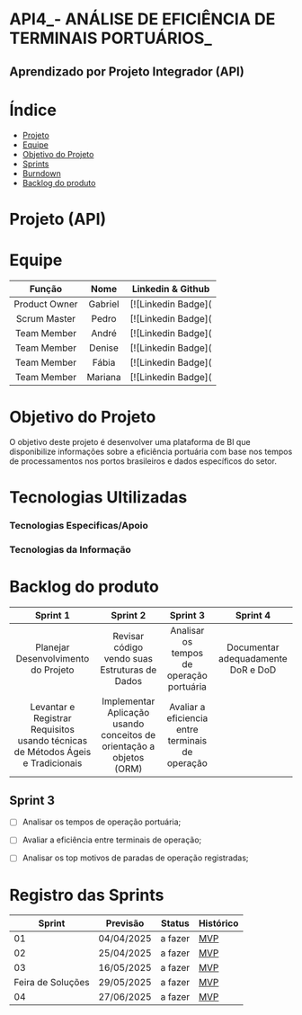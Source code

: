 # API4_- ANÁLISE DE EFICIÊNCIA DE TERMINAIS PORTUÁRIOS_

## Aprendizado por Projeto Integrador (API)

# Índice

* [Projeto](#projeto- (API))
* [Equipe](#equipe)
* [Objetivo do Projeto](#objetivo-do-projeto)
* [Sprints](#Sprints)
* [Burndown](#Burndow)
* [Backlog do produto](#Backlog-do-produto)

# Projeto (API)
# Equipe

| Função         | Nome                                       |       Linkedin & Github                                    |
| :-------------:| :-----------------------------------------:| :---------------------------------------------------------:|
| Product Owner  | Gabriel | [![Linkedin Badge](
| Scrum Master   | Pedro   | [![Linkedin Badge](
| Team Member    | André   | [![Linkedin Badge](
| Team Member    | Denise  | [![Linkedin Badge](
| Team Member    | Fábia   | [![Linkedin Badge](
| Team Member    | Mariana | [![Linkedin Badge](

# Objetivo do Projeto

O objetivo deste projeto é desenvolver uma plataforma de BI que disponibilize informações sobre a eficiência portuária com base nos tempos de processamentos nos portos brasileiros e dados específicos do setor.

# Tecnologias Ultilizadas

### Tecnologias Especificas/Apoio


### Tecnologias da Informação

# Backlog do produto

| Sprint 1 | Sprint 2 | Sprint 3 | Sprint 4 |
|:--------:|:--------:| :-------:|:--------:|
| Planejar Desenvolvimento do Projeto | Revisar código vendo suas Estruturas de Dados | Analisar os tempos de operação portuária | Documentar adequadamente DoR e DoD
| Levantar e Registrar Requisitos usando técnicas de Métodos Ágeis e Tradicionais|  Implementar Aplicação usando conceitos de orientação a objetos (ORM) |  Avaliar a eficiencia entre terminais de operação | 


## Sprint 3
- [ ] Analisar os tempos de operação portuária;
- [ ] Avaliar a eficiência entre terminais de operação;
- [ ] Analisar os top motivos de paradas de operação registradas;
    


# Registro das Sprints

Sprint | Previsão | Status | Histórico |
|------|----------|--------|-----------|
|01    |04/04/2025| a fazer| [MVP](https://) |
|02    |25/04/2025| a fazer| [MVP](https://) |
|03    |16/05/2025| a fazer| [MVP](https://) |
|Feira de Soluções|29/05/2025|a fazer| [MVP](https://) |
|04    |27/06/2025| a fazer| [MVP](https://) |
